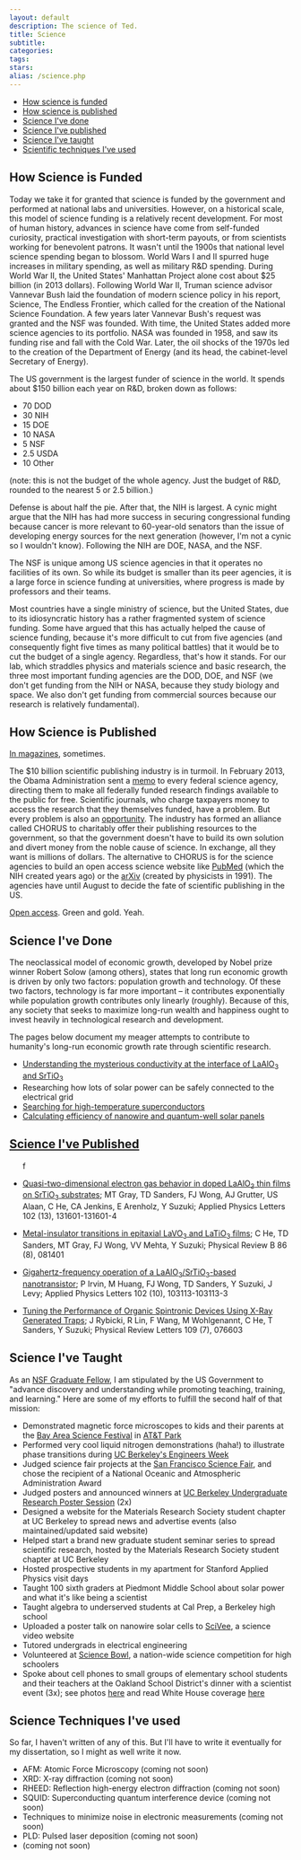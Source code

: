 ```yaml
---
layout: default
description: The science of Ted.
title: Science
subtitle:
categories:
tags:
stars:
alias: /science.php
---
```


<p>
<ul>
<li><a href="#funding">How science is funded</a></li>
<li><a href="#publishing">How science is published</a></li>
<li><a href="#research">Science I've done</a></li>
<li><a href="#publications">Science I've published</a></li>
<li><a href="#teaching">Science I've taught</a></li>
<li><a href="#techniques">Scientific techniques I've used</a></li>
</ul>
</p>










<h2 id="funding">How Science is Funded</h2>

<p>Today we take it for granted that science is funded by the government and performed at national labs and universities. However, on a historical scale, this model of science funding is a relatively recent development. For most of human history, advances in science have come from self-funded curiosity, practical investigation with short-term payouts, or from scientists working for benevolent patrons. It wasn't until the 1900s that national level science spending began to blossom. World Wars I and II spurred huge increases in military spending, as well as military R&amp;D spending. During World War II, the United States' Manhattan Project alone cost about $25 billion (in 2013 dollars). Following World War II, Truman science advisor Vannevar Bush laid the foundation of modern science policy in his report, Science, The Endless Frontier, which called for the creation of the National Science Foundation. A few years later Vannevar Bush's request was granted and the NSF was founded. With time, the United States added more science agencies to its portfolio. NASA was founded in 1958, and saw its funding rise and fall with the Cold War. Later, the oil shocks of the 1970s led to the creation of the Department of Energy (and its head, the cabinet-level Secretary of Energy).
</p>

<p>The US government is the largest funder of science in the world. It spends about $150 billion each year on R&amp;D, broken down as follows:
</p>

<ul>
<li>70 DOD</li>
<li>30 NIH</li>
<li>15 DOE</li>
<li>10 NASA</li>
<li>5 NSF</li>
<li>2.5 USDA</li>
<li>10 Other</li>
</ul>

<p>(note: this is not the budget of the whole agency. Just the budget of R&amp;D, rounded to the nearest 5 or 2.5 billion.)
</p>

<p>Defense is about half the pie. After that, the NIH is largest. A cynic might argue that the NIH has had more success in securing congressional funding because cancer is more relevant to 60-year-old senators than the issue of developing energy sources for the next generation (however, I'm not a cynic so I wouldn't know). Following the NIH are DOE, NASA, and the NSF. 
</p>

<p>The NSF is unique among US science agencies in that it operates no facilities of its own. So while its budget is smaller than its peer agencies, it is a large force in science funding at universities, where progress is made by professors and their teams.
</p>

<p>
Most countries have a single ministry of science, but the United States, due to its idiosyncratic history has a rather fragmented system of science funding. Some have argued that this has actually helped the cause of science funding, because it's more difficult to cut from five agencies (and consequently fight five times as many political battles) that it would be to cut the budget of a single agency. Regardless, that's how it stands. For our lab, which straddles physics and materials science and basic research, the three most important funding agencies are the DOD, DOE, and NSF (we don't get funding from the NIH or NASA, because they study biology and space. We also don't get funding from commercial sources because our research is relatively fundamental).
</p>


<h2 id="publishing">How Science is Published</h2>
<p><a href="http://www.sciencemag.org/">In magazines</a>, sometimes.</p>

<p>The $10 billion scientific publishing industry is in turmoil. In February 2013, the Obama Administration sent a <a href="http://www.whitehouse.gov/sites/default/files/microsites/ostp/ostp_public_access_memo_2013.pdf">memo</a> to every federal science agency, directing them to make all federally funded research findings available to the public for free. Scientific journals, who charge taxpayers money to access the research that they themselves funded, have a problem. But every problem is also an <a href="http://news.sciencemag.org/scienceinsider/2013/06/scientific-publishers-offer-solu.html">opportunity</a>. The industry has formed an alliance called CHORUS to charitably offer their publishing resources to the government, so that the government doesn't have to build its own solution and divert money from the noble cause of science. In exchange, all they want is millions of dollars. The alternative to CHORUS is for the science agencies to build an open access science website like <a href="http://http://www.ncbi.nlm.nih.gov/pubmed/">PubMed</a> (which the NIH created years ago) or the <a href="http://arxiv.org">arXiv</a> (created by physicists in 1991). The agencies have until August to decide the fate of scientific publishing in the US.</p>

<p><a href="http://en.wikipedia.org/wiki/Open_access">Open access</a>. Green and gold. Yeah.</p>

<h2><a id="research">Science I've Done</a></h2>
<p>The neoclassical model of economic growth, developed by Nobel prize winner Robert Solow (among others), states that long run economic growth is driven by only two factors: population growth and technology. Of these two factors, technology is far more important – it contributes exponentially while population growth contributes only linearly (roughly). Because of this, any society that seeks to maximize long-run wealth and happiness ought to invest heavily in technological research and development.</p>
<p>The pages below document my meager attempts to contribute to humanity's long-run economic growth rate through scientific research.</p>

<ul>
<li><a href="laosto.php">Understanding the mysterious conductivity at the interface of LaAlO<sub>3</sub> and SrTiO<sub>3</sub></a></li>
<li>Researching how lots of solar power can be safely connected to the electrical grid</li>
<li><a href="LaFePO.php">Searching for high-temperature superconductors</a></li>
<li><a href="TedSandersProposedPlanOfResearch.pdf">Calculating efficiency of nanowire and quantum-well solar panels</a></li>
</ul>

<h2><a id="publications" href="http://scholar.google.com/citations?user=Eocb-7EAAAAJ&amp;hl=en">Science I've Published</a></h2>
<ul>f

<li><p>
<a href="http://apl.aip.org/resource/1/applab/v102/i13/p131601_s1">Quasi-two-dimensional electron gas behavior in doped LaAlO<sub>3</sub> thin films on SrTiO<sub>3</sub> substrates</a>;
MT Gray, TD Sanders, FJ Wong, AJ Grutter, US Alaan, C He, CA Jenkins, E Arenholz, Y Suzuki;
Applied Physics Letters 102 (13), 131601-131601-4
</p></li>

<li><p>
<a href="http://prb.aps.org/abstract/PRB/v86/i8/e081401">Metal-insulator transitions in epitaxial LaVO<sub>3</sub> and LaTiO<sub>3</sub> films</a>;
C He, TD Sanders, MT Gray, FJ Wong, VV Mehta, Y Suzuki;
Physical Review B 86 (8), 081401
</p></li>

<li><p>
<a href="http://apl.aip.org/resource/1/applab/v102/i10/p103113_s1">Gigahertz-frequency operation of a LaAlO<sub>3</sub>/SrTiO<sub>3</sub>-based nanotransistor</a>;
P Irvin, M Huang, FJ Wong, TD Sanders, Y Suzuki, J Levy;
Applied Physics Letters 102 (10), 103113-103113-3
</p></li>

<li><p>
<a href="http://prl.aps.org/abstract/PRL/v109/i7/e076603">Tuning the Performance of Organic Spintronic Devices Using X-Ray Generated Traps</a>;
J Rybicki, R Lin, F Wang, M Wohlgenannt, C He, T Sanders, Y Suzuki;
Physical Review Letters 109 (7), 076603
</p></li>

</ul>


<h2 id="teaching">Science I've Taught</h2>

<p>As an <a href="http://www.nsfgrfp.org/about_the_program">NSF Graduate Fellow</a>, I am stipulated by the US Government to "advance discovery and understanding while promoting teaching, training, and learning." Here are some of my efforts to fulfill the second half of that mission:</p>

<ul>
<li>Demonstrated magnetic force microscopes to kids and their parents at the <a href="http://www.bayareascience.org/">Bay Area Science Festival</a> in <a href="http://sanfrancisco.giants.mlb.com/sf/ballpark/index.jsp">AT&amp;T Park</a>
</li><li>Performed very cool liquid nitrogen demonstrations (haha!) to illustrate phase transitions during <a href="https://sites.google.com/site/berkeleyengineersweek/">UC Berkeley's Engineers Week</a>
</li><li>Judged science fair projects at the <a href="http://www.sfbasf.org/">San Francisco Science Fair</a>, and chose the recipient of a National Oceanic and Atmospheric Administration Award
</li><li>Judged posters and announced winners at <a href="http://coe.berkeley.edu/students/current-undergraduates/student-research/undergraduate-research-poster-sessions">UC Berkeley Undergraduate Research Poster Session</a> (2x)
</li><li>Designed a website for the Materials Research Society student chapter at UC Berkeley to spread news and advertise events (also maintained/updated said website)
</li><li>Helped start a brand new graduate student seminar series to spread scientific research, hosted by the Materials Research Society student chapter at UC Berkeley
</li><li>Hosted prospective students in my apartment for Stanford Applied Physics visit days
</li><li>Taught 100 sixth graders at Piedmont Middle School about solar power and what it's like being a scientist
</li><li>Taught algebra to underserved students at Cal Prep, a Berkeley high school
</li><li>Uploaded a poster talk on nanowire solar cells to <a href="http://www.scivee.tv/">SciVee</a>, a science video website
</li><li>Tutored undergrads in electrical engineering
</li><li>Volunteered at <a href="http://science.energy.gov/wdts/nsb/">Science Bowl</a>, a nation-wide science competition for high schoolers
</li><li>Spoke about cell phones to small groups of elementary school students and their teachers at the Oakland School District's dinner with a scientist event (3x); see photos <a href="http://hruffnersphotos.shutterfly.com/769">here</a> and read White House coverage <a href="http://www.whitehouse.gov/blog/2010/05/12/national-lab-day-dinner-with-a-scientist">here</a>
</li>
</ul>


<h2 id="techniques">Science Techniques I've used</h2>
<p>So far, I haven't written of any of this. But I'll have to write it eventually for my dissertation, so I might as well write it now.</p>

<ul>
<li>AFM: Atomic Force Microscopy (coming not soon)</li>
<li>XRD: X-ray diffraction (coming not soon)</li>
<li>RHEED: Reflection high-energy electron diffraction (coming not soon)</li>
<li>SQUID: Superconducting quantum interference device (coming not soon)</li>
<li>Techniques to minimize noise in electronic measurements (coming not soon)</li>
<li>PLD: Pulsed laser deposition (coming not soon)</li>
<li> (coming not soon)</li>
</ul>